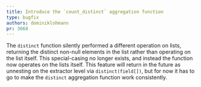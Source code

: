 ```yaml
---
title: Introduce the `count_distinct` aggregation function
type: bugfix
authors: dominiklohmann
pr: 3068
---
```


The `distinct` function silently performed a different operation on lists,
returning the distinct non-null elements in the list rather than operating on
the list itself. This special-casing no longer exists, and instead the function
now operates on the lists itself. This feature will return in the future as
unnesting on the extractor level via `distinct(field[])`, but for now it has to
go to make the `distinct` aggregation function work consistently.
